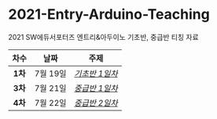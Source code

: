 # 2021-Entry-Arduino-Teaching
2021 SW에듀서포터즈 엔트리&amp;아두이노 기초반, 중급반 티칭 자료

|  <center>차수</center> |  <center>날짜</center> |  <center>주제</center> |
|:--------|:--------:|--------:|
|<center>**1차**</center> | <center>7월 19일</center> |*[기초반 1일차](hhttps://github.com/beansbin/2021-Entry-Arduino-Teaching/blob/main/Basic_2day.md)* |
|<center>**3차**</center> | <center>7월 21일</center> |*[중급반 1일차](https://github.com/beansbin/SW-WEB-Mentoring/blob/main/Lesson3_%EC%9B%B9%ED%8E%98%EC%9D%B4%EC%A7%80%20%EB%A0%88%EC%9D%B4%EC%95%84%EC%9B%83(HTML5%20%EC%82%AC%EC%9A%A9).md)* |
|<center>**4차**</center> | <center>7월 22일</center> |*[중급반 2일차](https://github.com/beansbin/SW-WEB-Mentoring/blob/main/Lesson4_%EC%9B%B9%ED%8E%98%EC%9D%B4%EC%A7%80%20%EB%A0%88%EC%9D%B4%EC%95%84%EC%9B%832(Bootstrap%20%EC%82%AC%EC%9A%A9).md)* |
